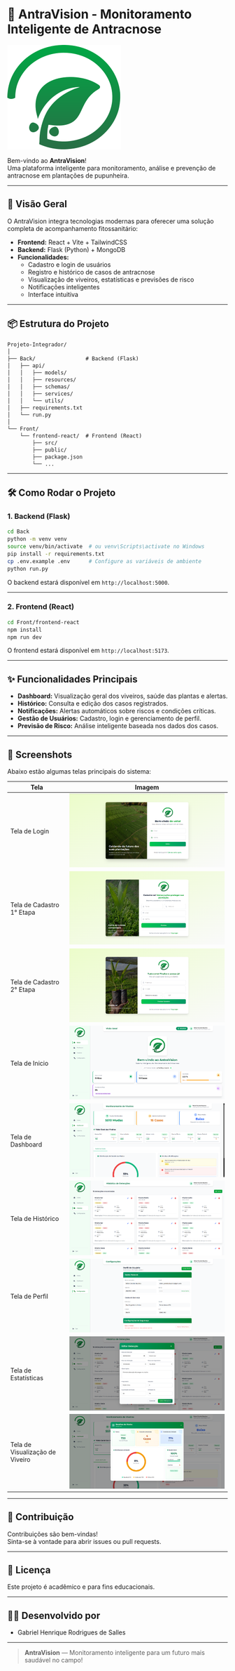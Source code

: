 # 🌱 AntraVision - Monitoramento Inteligente de Antracnose

![Logo](Frontend/frontend-react/src/assets/new_logo.svg)

Bem-vindo ao **AntraVision**!  
Uma plataforma inteligente para monitoramento, análise e prevenção de antracnose em plantações de pupunheira.

---

## 🚀 Visão Geral

O AntraVision integra tecnologias modernas para oferecer uma solução completa de acompanhamento fitossanitário:

- **Frontend:** React + Vite + TailwindCSS
- **Backend:** Flask (Python) + MongoDB
- **Funcionalidades:**
  - Cadastro e login de usuários
  - Registro e histórico de casos de antracnose
  - Visualização de viveiros, estatísticas e previsões de risco
  - Notificações inteligentes
  - Interface intuitiva

---

## 📦 Estrutura do Projeto

```
Projeto-Integrador/
│
├── Back/                # Backend (Flask)
│   ├── api/
│   │   ├── models/
│   │   ├── resources/
│   │   ├── schemas/
│   │   ├── services/
│   │   └── utils/
│   ├── requirements.txt
│   └── run.py
│
└── Front/
    └── frontend-react/  # Frontend (React)
        ├── src/
        ├── public/
        ├── package.json
        └── ...
```

---

## 🛠️ Como Rodar o Projeto

### 1. Backend (Flask)

```sh
cd Back
python -m venv venv
source venv/bin/activate  # ou venv\Scripts\activate no Windows
pip install -r requirements.txt
cp .env.example .env      # Configure as variáveis de ambiente
python run.py
```

O backend estará disponível em `http://localhost:5000`.

---

### 2. Frontend (React)

```sh
cd Front/frontend-react
npm install
npm run dev
```

O frontend estará disponível em `http://localhost:5173`.

---

## ✨ Funcionalidades Principais

- **Dashboard:** Visualização geral dos viveiros, saúde das plantas e alertas.
- **Histórico:** Consulta e edição dos casos registrados.
- **Notificações:** Alertas automáticos sobre riscos e condições críticas.
- **Gestão de Usuários:** Cadastro, login e gerenciamento de perfil.
- **Previsão de Risco:** Análise inteligente baseada nos dados dos casos.

---

## 📸 Screenshots

Abaixo estão algumas telas principais do sistema:

| Tela                            | Imagem                                                                               |
| ------------------------------- | ------------------------------------------------------------------------------------ |
| Tela de Login                   | ![Tela de Login](Frontend/frontend-react/src/assets/TeladeLogin.png)                    |
| Tela de Cadastro 1° Etapa       | ![Tela de Cadastro1](Frontend/frontend-react/src/assets/TeladeCadastro1.png)            |
| Tela de Cadastro 2° Etapa       | ![Tela de Cadastro2](Frontend/frontend-react/src/assets/TeladeCadastro2.png)            |
| Tela de Inicio                  | ![Tela de Inicio](Frontend/frontend-react/src/assets/TelaInicial.png)                    |
| Tela de Dashboard               | ![Tela de Dashboard](Frontend/frontend-react/src/assets/TeladeDashboard.png)            |
| Tela de Histórico               | ![Tela de Histórico](Frontend/frontend-react/src/assets/TeladeHistorico.png)            |
| Tela de Perfil                  | ![Tela de Perfil](Frontend/frontend-react/src/assets/TeladeConfiguracoes.png)           |
| Tela de Estatísticas            | ![Tela de Estatísticas](Frontend/frontend-react/src/assets/TelaModal.png)               |
| Tela de Visualização de Viveiro | ![Tela de Visualização de Viveiro](Frontend/frontend-react/src/assets/TelaViveiros.png) |

---

## 🤝 Contribuição

Contribuições são bem-vindas!  
Sinta-se à vontade para abrir issues ou pull requests.

---

## 📝 Licença

Este projeto é acadêmico e para fins educacionais.

---

## 👨‍💻 Desenvolvido por

- Gabriel Henrique Rodrigues de Salles

---

> **AntraVision** — Monitoramento inteligente para um futuro mais saudável no campo!
